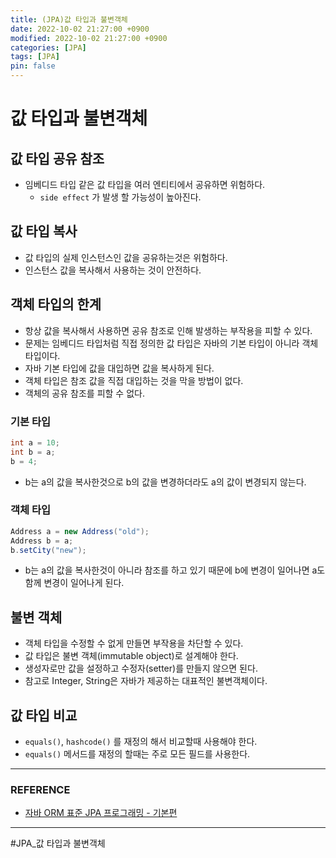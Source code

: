 ```yaml
---
title: (JPA)값 타입과 불변객체
date: 2022-10-02 21:27:00 +0900
modified: 2022-10-02 21:27:00 +0900
categories: [JPA]
tags: [JPA]
pin: false
---
```


# 값 타입과 불변객체

## 값 타입 공유 참조
- 임베디드 타입 같은 값 타입을 여러 엔티티에서 공유하면 위험하다.
    - `side effect` 가 발생 할 가능성이 높아진다.

## 값 타입 복사
- 값 타입의 실제 인스턴스인 값을 공유하는것은 위험하다.
- 인스턴스 값을 복사해서 사용하는 것이 안전하다.

## 객체 타입의 한계
- 항상 값을 복사해서 사용하면 공유 참조로 인해 발생하는 부작용을 피할 수 있다.
- 문제는 임베디드 타입처럼 직접 정의한 값 타입은 자바의 기본 타입이 아니라 객체 타입이다.
- 자바 기본 타입에 값을 대입하면 값을 복사하게 된다.
- 객체 타입은 참조 값을 직접 대입하는 것을 막을 방법이 없다.
- 객체의 공유 참조를 피할 수 없다.

### 기본 타입
```java
int a = 10;
int b = a;
b = 4;
```
- b는 a의 값을 복사한것으로 b의 값을 변경하더라도 a의 값이 변경되지 않는다.

### 객체 타입
```java
Address a = new Address("old");
Address b = a;
b.setCity("new");
```
- b는 a의 값을 복사한것이 아니라 참조를 하고 있기 때문에 b에 변경이 일어나면 a도 함께 변경이 일어나게 된다.

## 불변 객체
- 객체 타입을 수정할 수 없게 만들면 부작용을 차단할 수 있다.
- 값 타입은 불변 객체(immutable object)로 설계해야 한다.
- 생성자로만 값을 설정하고 수정자(setter)를 만들지 않으면 된다.
- 참고로 Integer, String은 자바가 제공하는 대표적인 불변객체이다.

## 값 타입 비교
- `equals()`, `hashcode()` 를 재정의 해서 비교할때 사용해야 한다.
- `equals()` 메서드를 재정의 할때는 주로 모든 필드를 사용한다.



----

### REFERENCE

- [자바 ORM 표준 JPA 프로그래밍 - 기본편](https://www.inflearn.com/course/ORM-JPA-Basic/dashboard)

    

---

#JPA_값 타입과 불변객체